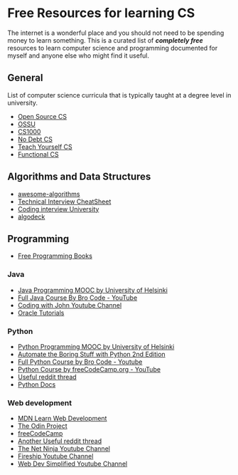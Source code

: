 ﻿# Free Resources for learning CS

The internet is a wonderful place and you should not need to be spending money to learn something. This is a curated list of ***completely free*** resources to learn computer science and programming documented for myself and anyone else who might find it useful.

## General
List of computer science curricula that is typically taught at a degree level in university.
- [Open Source CS](https://github.com/ForrestKnight/open-source-cs)
- [OSSU](https://github.com/ossu/computer-science)
- [CS1000](https://cs1000.vercel.app/)
- [No Debt CS](https://no-debt-cs.netlify.app/)
- [Teach Yourself CS](https://teachyourselfcs.com/)
- [Functional CS](https://functionalcs.github.io/curriculum/)

## Algorithms and Data Structures
- [awesome-algorithms](https://github.com/tayllan/awesome-algorithms)
- [Technical Interview CheatSheet](https://github.com/TSiege/Tech-Interview-Cheat-Sheet)
- [Coding interview University](https://github.com/jwasham/coding-interview-university)
- [algodeck](https://github.com/teivah/algodeck)


## Programming
- [Free Programming Books](https://github.com/EbookFoundation/free-programming-books)

### Java
- [Java Programming MOOC by University of Helsinki](https://java-programming.mooc.fi/)
- [Full Java Course By Bro Code - YouTube](https://www.youtube.com/watch?v=xk4_1vDrzzo)
- [Coding with John Youtube Channel](https://www.youtube.com/c/CodingwithJohn/videos)
- [Oracle Tutorials](https://docs.oracle.com/javase/tutorial)

### Python

- [Python Programming MOOC by University of Helsinki](https://programming-22.mooc.fi/)
- [Automate the Boring Stuff with Python 2nd Edition](https://automatetheboringstuff.com/2e/)
- [Full Python Course by Bro Code - Youtube](https://www.youtube.com/watch?v=XKHEtdqhLK8)
- [Python Course by freeCodeCamp.org - YouTube](https://www.youtube.com/watch?v=eWRfhZUzrAc)
- [Useful reddit thread](https://www.reddit.com/r/learnpython/comments/ru0jbu/comment/hqxjek7/)
- [Python Docs](https://docs.python.org/3/)

### Web development

- [MDN Learn Web Development](https://developer.mozilla.org/en-US/docs/Learn)
- [ The Odin Project](https://www.theodinproject.com/)
- [freeCodeCamp](https://www.freeCodeCamp.org)
- [Another Useful reddit thread](https://www.reddit.com/r/learnprogramming/comments/m5fz6w/resources_to_learn_web_development_with_awesome/)
- [The Net Ninja Youtube Channel](https://www.youtube.com/c/TheNetNinja)
- [Fireship Youtube Channel](https://www.youtube.com/c/Fireship)
- [Web Dev Simplified Youtube Channel](https://www.youtube.com/c/WebDevSimplified)

